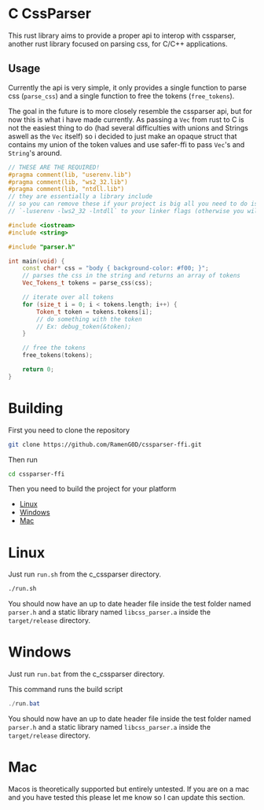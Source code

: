 
# C CssParser

This rust library aims to provide a proper api to interop with cssparser, another rust library focused on parsing css, for C/C++ applications.

## Usage

Currently the api is very simple, it only provides a single function to parse css (`parse_css`) and a single function to free the tokens (`free_tokens`).

The goal in the future is to more closely resemble the cssparser api, but for now this is what i have made currently. As passing a `Vec` from rust to C is not the easiest thing to do (had several difficulties with unions and Strings aswell as the `Vec` itself) so i decided to just make an opaque struct that contains my union of the token values and use safer-ffi to pass `Vec`'s and `String`'s around.

```cpp
// THESE ARE THE REQUIRED!
#pragma comment(lib, "userenv.lib")
#pragma comment(lib, "ws2_32.lib")
#pragma comment(lib, "ntdll.lib")
// they are essentially a library include
// so you can remove these if your project is big all you need to do is add
// `-luserenv -lws2_32 -lntdll` to your linker flags (otherwise you will get linker errors)

#include <iostream>
#include <string>

#include "parser.h"

int main(void) {
    const char* css = "body { background-color: #f00; }";
    // parses the css in the string and returns an array of tokens
    Vec_Tokens_t tokens = parse_css(css);

    // iterate over all tokens
    for (size_t i = 0; i < tokens.length; i++) {
        Token_t token = tokens.tokens[i];
        // do something with the token
        // Ex: debug_token(&token);
    }

    // free the tokens
    free_tokens(tokens);

    return 0;
}
```

# Building

First you need to clone the repository
```bash
git clone https://github.com/RamenG0D/cssparser-ffi.git
```

Then run
```bash
cd cssparser-ffi
```

Then you need to build the project for your platform

- [Linux](#linux)
- [Windows](#windows)
- [Mac](#mac)

# Linux

Just run `run.sh` from the c_cssparser directory.

```bash
./run.sh
```

You should now have an up to date header file inside the test folder named `parser.h` and a static library named `libcss_parser.a` inside the `target/release` directory.

# Windows

Just run `run.bat` from the c_cssparser directory.

This command runs the build script
```powershell
./run.bat
```

You should now have an up to date header file inside the test folder named `parser.h` and a static library named `libcss_parser.a` inside the `target/release` directory.

# Mac

Macos is theoretically supported but entirely untested. If you are on a mac and you have tested this please let me know so I can update this section.
